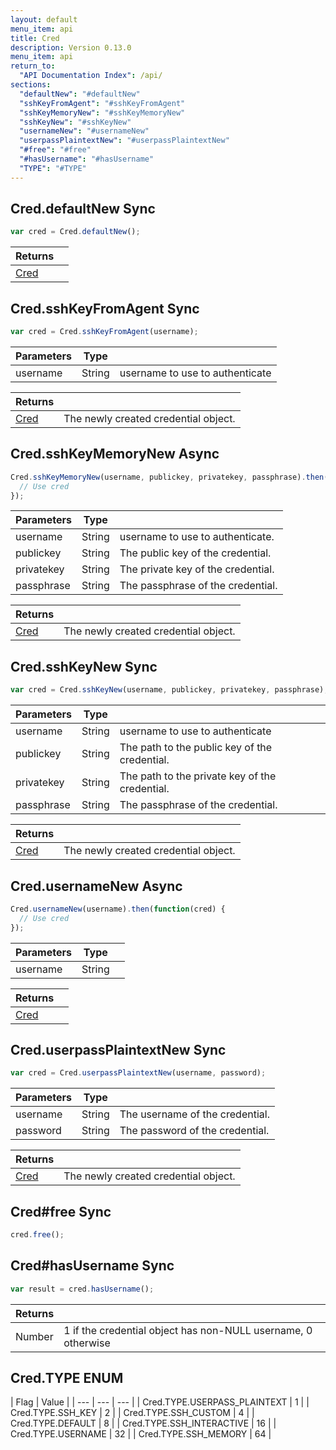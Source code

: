```yaml
---
layout: default
menu_item: api
title: Cred
description: Version 0.13.0
menu_item: api
return_to:
  "API Documentation Index": /api/
sections:
  "defaultNew": "#defaultNew"
  "sshKeyFromAgent": "#sshKeyFromAgent"
  "sshKeyMemoryNew": "#sshKeyMemoryNew"
  "sshKeyNew": "#sshKeyNew"
  "usernameNew": "#usernameNew"
  "userpassPlaintextNew": "#userpassPlaintextNew"
  "#free": "#free"
  "#hasUsername": "#hasUsername"
  "TYPE": "#TYPE"
---
```


## <a name="defaultNew"></a><span>Cred.</span>defaultNew <span class="tags"><span class="sync">Sync</span></span>

```js
var cred = Cred.defaultNew();
```

| Returns |  |
| --- | --- |
| [Cred](/api/cred/) |  |

## <a name="sshKeyFromAgent"></a><span>Cred.</span>sshKeyFromAgent <span class="tags"><span class="sync">Sync</span></span>

```js
var cred = Cred.sshKeyFromAgent(username);
```

| Parameters | Type |   |
| --- | --- | --- |
| username | String | username to use to authenticate |

| Returns |  |
| --- | --- |
| [Cred](/api/cred/) | The newly created credential object. |

## <a name="sshKeyMemoryNew"></a><span>Cred.</span>sshKeyMemoryNew <span class="tags"><span class="async">Async</span></span>

```js
Cred.sshKeyMemoryNew(username, publickey, privatekey, passphrase).then(function(cred) {
  // Use cred
});
```

| Parameters | Type |   |
| --- | --- | --- |
| username | String | username to use to authenticate. |
| publickey | String | The public key of the credential. |
| privatekey | String | The private key of the credential. |
| passphrase | String | The passphrase of the credential. |

| Returns |  |
| --- | --- |
| [Cred](/api/cred/) | The newly created credential object. |

## <a name="sshKeyNew"></a><span>Cred.</span>sshKeyNew <span class="tags"><span class="sync">Sync</span></span>

```js
var cred = Cred.sshKeyNew(username, publickey, privatekey, passphrase);
```

| Parameters | Type |   |
| --- | --- | --- |
| username | String | username to use to authenticate |
| publickey | String | The path to the public key of the credential. |
| privatekey | String | The path to the private key of the credential. |
| passphrase | String | The passphrase of the credential. |

| Returns |  |
| --- | --- |
| [Cred](/api/cred/) | The newly created credential object. |

## <a name="usernameNew"></a><span>Cred.</span>usernameNew <span class="tags"><span class="async">Async</span></span>

```js
Cred.usernameNew(username).then(function(cred) {
  // Use cred
});
```

| Parameters | Type |   |
| --- | --- | --- |
| username | String |  |

| Returns |  |
| --- | --- |
| [Cred](/api/cred/) |  |

## <a name="userpassPlaintextNew"></a><span>Cred.</span>userpassPlaintextNew <span class="tags"><span class="sync">Sync</span></span>

```js
var cred = Cred.userpassPlaintextNew(username, password);
```

| Parameters | Type |   |
| --- | --- | --- |
| username | String | The username of the credential. |
| password | String | The password of the credential. |

| Returns |  |
| --- | --- |
| [Cred](/api/cred/) | The newly created credential object. |

## <a name="free"></a><span>Cred#</span>free <span class="tags"><span class="sync">Sync</span></span>

```js
cred.free();
```

## <a name="hasUsername"></a><span>Cred#</span>hasUsername <span class="tags"><span class="sync">Sync</span></span>

```js
var result = cred.hasUsername();
```

| Returns |  |
| --- | --- |
| Number |  1 if the credential object has non-NULL username, 0 otherwise |

## <a name="TYPE"></a><span>Cred.</span>TYPE <span class="tags"><span class="enum">ENUM</span></span>

| Flag | Value |
| --- | --- | --- |
| <span>Cred.TYPE.</span>USERPASS_PLAINTEXT | 1 |
| <span>Cred.TYPE.</span>SSH_KEY | 2 |
| <span>Cred.TYPE.</span>SSH_CUSTOM | 4 |
| <span>Cred.TYPE.</span>DEFAULT | 8 |
| <span>Cred.TYPE.</span>SSH_INTERACTIVE | 16 |
| <span>Cred.TYPE.</span>USERNAME | 32 |
| <span>Cred.TYPE.</span>SSH_MEMORY | 64 |

